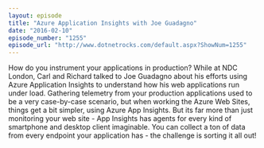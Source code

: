 ```yaml
---
layout: episode
title: "Azure Application Insights with Joe Guadagno"
date: "2016-02-10"
episode_number: "1255"
episode_url: "http://www.dotnetrocks.com/default.aspx?ShowNum=1255"
---
```


How do you instrument your applications in production? While at NDC London, Carl and Richard talked to Joe Guadagno about his efforts using Azure Application Insights to understand how his web applications run under load. Gathering telemetry from your production applications used to be a very case-by-case scenario, but when working the Azure Web Sites, things get a bit simpler, using Azure App Insights. But its far more than just monitoring your web site - App Insights has agents for every kind of smartphone and desktop client imaginable. You can collect a ton of data from every endpoint your application has - the challenge is sorting it all out!
